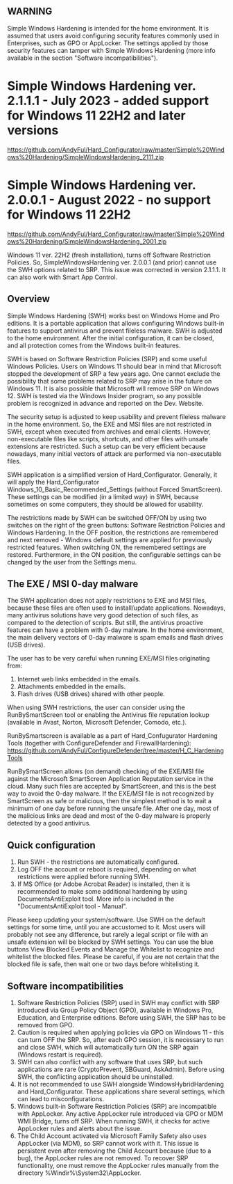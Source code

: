 ## WARNING
Simple Windows Hardening is intended for the home environment. It is assumed that users avoid configuring security features commonly used in Enterprises, such as GPO or AppLocker. The settings applied by those security features can tamper with Simple Windows Hardening (more info available in the section "Software  incompatibilities").

# Simple Windows Hardening ver. 2.1.1.1 - July 2023 - added support for Windows 11 22H2 and later versions
https://github.com/AndyFul/Hard_Configurator/raw/master/Simple%20Windows%20Hardening/SimpleWindowsHardening_2111.zip

# Simple Windows Hardening ver. 2.0.0.1 - August 2022 - no support for Windows 11 22H2
https://github.com/AndyFul/Hard_Configurator/raw/master/Simple%20Windows%20Hardening/SimpleWindowsHardening_2001.zip

Windows 11 ver. 22H2 (fresh installation), turns off Software Restriction Policies. So, SimpleWindowsHardening ver. 
2.0.0.1 (and prior) cannot use the SWH options related to SRP. This issue was corrected in version 2.1.1.1.
It can also work with Smart App Control.


## Overview
Simple Windows Hardening (SWH) works best on Windows Home and Pro editions. It is a portable application that allows configuring Windows 
built-in features to support antivirus and prevent fileless malware. SWH is adjusted to the home environment. After the initial 
configuration, it can be closed, and all protection comes from the Windows built-in features.

SWH is based on Software Restriction Policies (SRP) and some useful Windows Policies. 
Users on Windows 11 should bear in mind that Microsoft stopped the development of SRP a few years ago. One cannot exclude the 
possibility that some problems related to SRP may arise in the future on Windows 11. It is also possible that Microsoft will remove 
SRP on Windows 12. 
SWH is tested via the Windows Insider program, so any possible problem is recognized in advance and reported on the Dev. Website.

The security setup is adjusted to keep usability and prevent fileless malware in the home environment. So, the EXE and MSI files are 
not restricted in SWH, except when executed from archives and email clients. However, non-executable files like scripts, shortcuts, and 
other files with unsafe extensions are restricted. Such a setup can be very efficient because nowadays, many initial vectors of attack 
are performed via non-executable files.

SWH application is a simplified version of Hard_Configurator. Generally, it will apply the Hard_Configurator 
Windows_10_Basic_Recommended_Settings (without Forced SmartScreen). These settings can be modified (in a limited way) in SWH, because 
sometimes on some computers, they should be allowed for usability.

The restrictions made by SWH can be switched OFF/ON by using two switches on the right of the green buttons:   Software Restriction 
Policies   and   Windows Hardening. In the OFF position, the restrictions are remembered and next removed - Windows default settings 
are applied for previously restricted features. When switching ON, the remembered settings are restored. Furthermore, in the ON 
position, the configurable settings can be changed by the user from the Settings menu.


## The EXE / MSI 0-day malware

The SWH application does not apply restrictions to EXE and MSI files, because these files are often used to install/update 
applications. Nowadays, many antivirus solutions have very good detection of such files, as compared to the detection of scripts. But 
still, the antivirus proactive features can have a problem with 0-day malware. In the home environment, the main delivery vectors of 
0-day malware is spam emails and flash drives (USB drives). 

The user has to be very careful when running EXE/MSI files originating from:
1. Internet web links embedded in the emails.
2. Attachments embedded in the emails.
3. Flash drives (USB drives) shared with other people.

When using SWH restrictions, the user can consider using the RunBySmartScreen tool or enabling the Antivirus file reputation
lookup (available in Avast, Norton, Microsoft Defender, Comodo, etc.). 

RunBySmartscreen is available as a part of Hard_Confugurator Hardening Tools (together with ConfigureDefender and FirewallHardening):
https://github.com/AndyFul/ConfigureDefender/tree/master/H_C_HardeningTools

RunBySmartScreen allows (on demand) checking of the EXE/MSI file against the Microsoft SmartScreen Application Reputation service in 
the cloud. Many such files are accepted by SmartScreen, and this is the best way to avoid the 0-day malware. If the EXE/MSI file is 
not recognized by SmartScreen as safe or malicious, then the simplest method is to wait a minimum of one day before running the unsafe 
file. After one day, most of the malicious links are dead and most of the 0-day malware is properly detected by a good antivirus.


## Quick configuration

1. Run SWH - the restrictions are automatically configured.
2. Log OFF the account or reboot is required, depending on what restrictions were applied before running SWH.
3. If MS Office (or Adobe Acrobat Reader) is installed, then it is recommended to make some additional hardening by using
   DocumentsAntiExploit tool. More info is included in the "DocumentsAntiExploit tool - Manual". 
    
Please keep updating your system/software. Use SWH on the default settings for some time, until you are accustomed to it. Most 
users will probably not see any difference, but rarely a legal script or file with an unsafe extension will be blocked by SWH 
settings. You can use the blue buttons  View Blocked Events   and  Manage the Whitelist  to recognize and whitelist the blocked files. 
Please be careful, if you are not certain that the blocked file is safe, then wait one or two days before whitelisting it.


## Software  incompatibilities

1. Software Restriction Policies (SRP) used in SWH may conflict with SRP introduced via Group Policy Object (GPO), available in Windows Pro, Education, and Enterprise editions. Before using SWH, the SRP has to be removed from GPO.
2. Caution is required when applying policies via GPO on Windows 11 - this can turn OFF the SRP. So, after each GPO session, it is necessary to run and close SWH, which will automatically turn ON the SRP again (Windows restart is required).
3. SWH can also conflict with any software that uses SRP, but such applications are rare (CryptoPrevent, SBGuard, AskAdmin). Before using SWH, the conflicting application should be uninstalled.
4. It is not recommended to use SWH alongside WindowsHybridHardening and Hard_Configurator. These applications share several settings, which can lead to misconfigurations.
5. Windows built-in Software Restriction Policies (SRP) are incompatible with AppLocker. Any active AppLocker rule introduced via GPO or MDM WMI Bridge, turns off SRP. When running SWH, it checks for active AppLocker rules and alerts about the issue.
6. The Child Account activated via Microsoft Family Safety also uses AppLocker (via MDM), so SRP cannot work with it. This issue is persistent even after removing the Child Account because (due to a bug), the AppLocker rules are not removed. To recover SRP functionality, one must remove the AppLocker rules manually from the directory %Windir%\System32\AppLocker.
